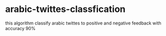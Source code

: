 # arabic-twittes-classfication
this algorithm  classify arabic twittes to positive and negative feedback with accuracy 90% 
